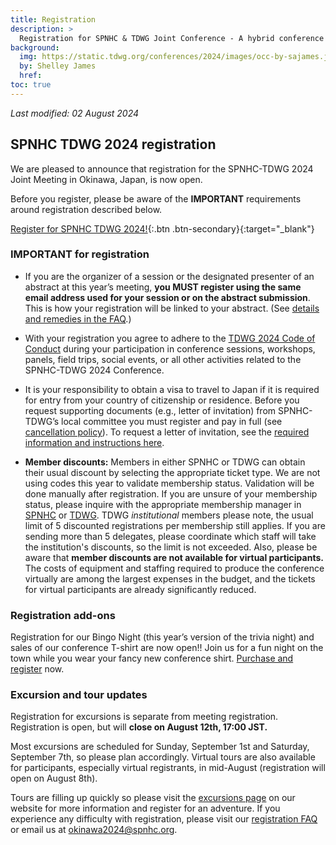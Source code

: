 ```yaml
---
title: Registration
description: >
  Registration for SPNHC & TDWG Joint Conference - A hybrid conference in Okinawa, Japan, 2-6 September 2024
background:
  img: https://static.tdwg.org/conferences/2024/images/occ-by-sajames.jpg
  by: Shelley James
  href: 
toc: true
---
```


_Last modified:  02 August 2024_

## SPNHC TDWG 2024 registration

We are pleased to announce that registration for the SPNHC-TDWG 2024 Joint Meeting in Okinawa, Japan, is now open.

Before you register, please be aware of the **IMPORTANT** requirements around registration described below.

[Register for SPNHC TDWG 2024!](https://register.oxfordabstracts.com/event/6771?preview=false){:.btn .btn-secondary}{:target="_blank"}

### IMPORTANT for registration

- If you are the organizer of a session or the designated presenter of an abstract at this year’s meeting, **you MUST register using the same email address used for your session or on the abstract submission**. This is how your registration will be linked to your abstract. (See [details and remedies in the FAQ](/conferences/2024/registration/faq).)

- With your registration you agree to adhere to the [TDWG 2024 Code of Conduct](https://www.tdwg.org/conferences/2024/code-of-conduct/) during your participation in conference sessions, workshops, panels, field trips, social events, or all other activities related to the SPNHC-TDWG 2024 Conference.

- It is your responsibility to obtain a visa to travel to Japan if it is required for entry from your country of citizenship or residence. Before you request supporting documents (e.g., letter of invitation) from SPNHC-TDWG’s local committee you must register and pay in full (see [cancellation policy](/conferences/2024/registration/cancellation-policy)). To request a letter of invitation, see the [required information and instructions here](https://www.tdwg.org/conferences/2024/#visa-requirements).

- **Member discounts:**  Members in either SPNHC or TDWG can obtain their usual discount by selecting the appropriate ticket type. We are not using codes this year to validate membership status. Validation will be done manually after registration.  If you are unsure of your membership status, please inquire with the appropriate membership manager in [SPNHC](mailto:membership@spnhc.org) or [TDWG](mailto:secretariat@tdwg.org).  TDWG _institutional_ members please note, the usual limit of 5 discounted registrations per membership still applies.  If you are sending more than 5 delegates, please coordinate which staff will take the institution's discounts, so the limit is not exceeded. Also, please be aware that **member discounts are not available for virtual participants.** The costs of equipment and staffing required to produce the conference virtually are among the largest expenses in the budget, and the tickets for virtual participants are already significantly reduced.

### Registration add-ons

Registration for our Bingo Night (this year’s version of the trivia night) and sales of our conference T-shirt are now open!! Join us for a fun night on the town while you wear your fancy new conference shirt. [Purchase and register](https://www.tdwg.org/conferences/2024/registration/add-ons/) now.

### Excursion and tour updates

Registration for excursions is separate from meeting registration. Registration is open, but will **close on August 12th, 17:00 JST.**

Most excursions are scheduled for Sunday, September 1st and Saturday, September 7th, so please plan accordingly. Virtual tours are also available for participants, especially virtual registrants, in mid-August (registration will open on August 8th).

Tours are filling up quickly so please visit the [excursions page](https://www.tdwg.org/conferences/2024/registration/excursions/) on our website for more information and register for an adventure. If you experience any difficulty with registration, please visit our [registration FAQ](/conferences/2024/registration/faq) or email us at [okinawa2024@spnhc.org](mailto:okinawa2024@spnhc.org).

